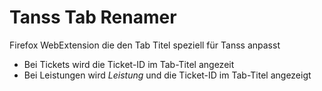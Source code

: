 # Tanss Tab Renamer

Firefox WebExtension die den Tab Titel speziell für Tanss anpasst

- Bei Tickets wird die Ticket-ID im Tab-Titel angezeit
- Bei Leistungen wird _Leistung_ und die Ticket-ID im Tab-Titel angezeigt
